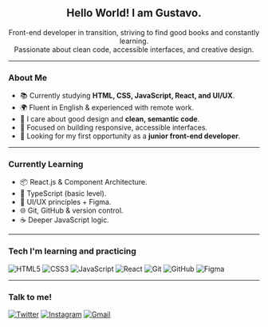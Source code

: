 <h2 align="center">Hello World! I am Gustavo.</h2>

<p align="center">
Front-end developer in transition, striving to find good books and constantly learning.<br />
Passionate about clean code, accessible interfaces, and creative design.
</p>

---

### About Me

- 📚 Currently studying **HTML, CSS, JavaScript, React, and UI/UX**.
- 🌍 Fluent in English & experienced with remote work.
- 🎨 I care about good design and **clean, semantic code**.
- 🧠 Focused on building responsive, accessible interfaces.
- 💼 Looking for my first opportunity as a **junior front-end developer**.

---

### Currently Learning

- 📦 React.js & Component Architecture.
- 🧪 TypeScript (basic level).
- 🎨 UI/UX principles + Figma.
- 🌐 Git, GitHub & version control.
- ☕ Deeper JavaScript logic.

---

### Tech I'm learning and practicing 

![HTML5](https://img.shields.io/badge/-HTML5-E34F26?style=flat&logo=html5&logoColor=white)
![CSS3](https://img.shields.io/badge/-CSS3-1572B6?style=flat&logo=css3)
![JavaScript](https://img.shields.io/badge/-JavaScript-F7DF1E?style=flat&logo=javascript&logoColor=black)
![React](https://img.shields.io/badge/-React-61DAFB?style=flat&logo=react&logoColor=black)
![Git](https://img.shields.io/badge/-Git-F05032?style=flat&logo=git&logoColor=white)
![GitHub](https://img.shields.io/badge/-GitHub-181717?style=flat&logo=github)
![Figma](https://img.shields.io/badge/-Figma-F24E1E?style=flat&logo=figma&logoColor=white)

---

### Talk to me!

[![Twitter](https://img.shields.io/badge/-@deargusta_-1DA1F2?style=flat&logo=twitter&logoColor=white)](https://x.com/deargusta_)
[![Instagram](https://img.shields.io/badge/-@rainmedown-E4405F?style=flat&logo=instagram&logoColor=white)](https://www.instagram.com/rainmedown/)
[![Gmail](https://img.shields.io/badge/-gustavotito.dev@gmail.com-D14836?style=flat&logo=gmail&logoColor=white)](mailto:gustavotito.dev@gmail.com)
